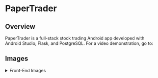 # PaperTrader

## Overview

PaperTrader is a full-stack stock trading Android app developed with Android Studio, Flask, and PostgreSQL. For a video demonstration, go to:

## Images

<details>
  <summary>Front-End Images</summary>
  <img src="images/mainscreen.png" name="Landing Page">
  <img src="images/signin.png" name="Login">
  <img src="images/register.png" name="Register">
  <img src="images/forgotpassword.png" name="Forgot Password">
  <img src="images/market.png" name="Market Tab">
  <img src="images/holdings.png" name="Holdings Tab">
  <img src="images/stockscreen.png" name="Stock Page">
</details>
